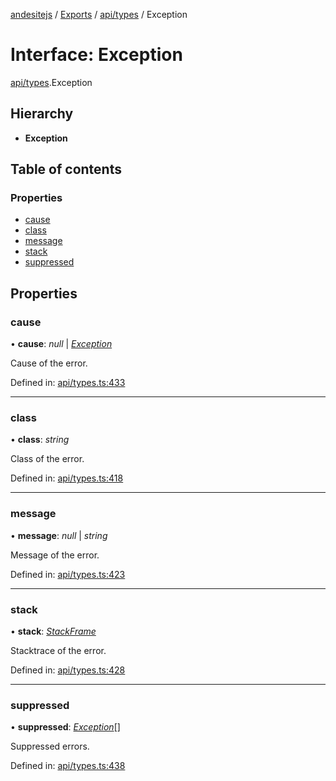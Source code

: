 [andesitejs](../../README.md) / [Exports](../../modules.md) / [api/types](../../modules/api_types.md) / Exception

# Interface: Exception

[api/types](../../modules/api_types.md).Exception

## Hierarchy

* **Exception**

## Table of contents

### Properties

- [cause](types.exception.md#cause)
- [class](types.exception.md#class)
- [message](types.exception.md#message)
- [stack](types.exception.md#stack)
- [suppressed](types.exception.md#suppressed)

## Properties

### cause

• **cause**: *null* \| [*Exception*](types.exception.md)

Cause of the error.

Defined in: [api/types.ts:433](https://github.com/Lavaclient/andesite/blob/7241e28/src/api/types.ts#L433)

___

### class

• **class**: *string*

Class of the error.

Defined in: [api/types.ts:418](https://github.com/Lavaclient/andesite/blob/7241e28/src/api/types.ts#L418)

___

### message

• **message**: *null* \| *string*

Message of the error.

Defined in: [api/types.ts:423](https://github.com/Lavaclient/andesite/blob/7241e28/src/api/types.ts#L423)

___

### stack

• **stack**: [*StackFrame*](types.stackframe.md)

Stacktrace of the error.

Defined in: [api/types.ts:428](https://github.com/Lavaclient/andesite/blob/7241e28/src/api/types.ts#L428)

___

### suppressed

• **suppressed**: [*Exception*](types.exception.md)[]

Suppressed errors.

Defined in: [api/types.ts:438](https://github.com/Lavaclient/andesite/blob/7241e28/src/api/types.ts#L438)

